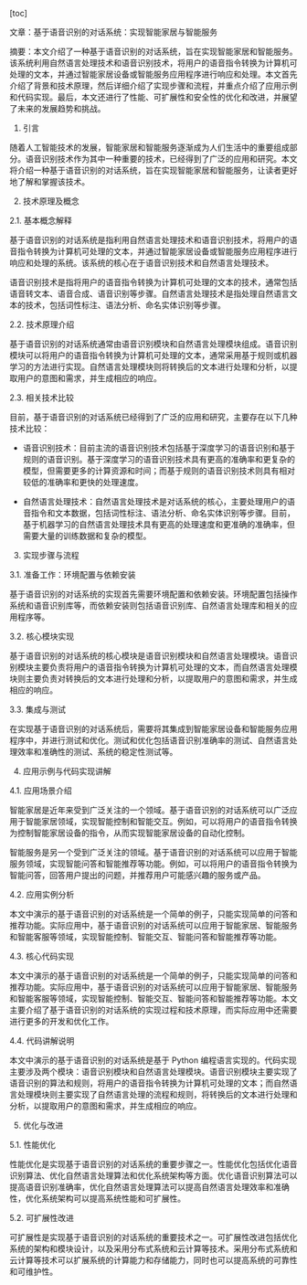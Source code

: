 
[toc]                    
                
                
文章：基于语音识别的对话系统：实现智能家居与智能服务

摘要：本文介绍了一种基于语音识别的对话系统，旨在实现智能家居和智能服务。该系统利用自然语言处理技术和语音识别技术，将用户的语音指令转换为计算机可处理的文本，并通过智能家居设备或智能服务应用程序进行响应和处理。本文首先介绍了背景和技术原理，然后详细介绍了实现步骤和流程，并重点介绍了应用示例和代码实现。最后，本文还进行了性能、可扩展性和安全性的优化和改进，并展望了未来的发展趋势和挑战。

1. 引言

随着人工智能技术的发展，智能家居和智能服务逐渐成为人们生活中的重要组成部分。语音识别技术作为其中一种重要的技术，已经得到了广泛的应用和研究。本文将介绍一种基于语音识别的对话系统，旨在实现智能家居和智能服务，让读者更好地了解和掌握该技术。

2. 技术原理及概念

2.1. 基本概念解释

基于语音识别的对话系统是指利用自然语言处理技术和语音识别技术，将用户的语音指令转换为计算机可处理的文本，并通过智能家居设备或智能服务应用程序进行响应和处理的系统。该系统的核心在于语音识别技术和自然语言处理技术。

语音识别技术是指将用户的语音指令转换为计算机可处理的文本的技术，通常包括语音转文本、语音合成、语音识别等步骤。自然语言处理技术是指处理自然语言文本的技术，包括词性标注、语法分析、命名实体识别等步骤。

2.2. 技术原理介绍

基于语音识别的对话系统通常由语音识别模块和自然语言处理模块组成。语音识别模块可以将用户的语音指令转换为计算机可处理的文本，通常采用基于规则或机器学习的方法进行实现。自然语言处理模块则将转换后的文本进行处理和分析，以提取用户的意图和需求，并生成相应的响应。

2.3. 相关技术比较

目前，基于语音识别的对话系统已经得到了广泛的应用和研究，主要存在以下几种技术比较：

- 语音识别技术：目前主流的语音识别技术包括基于深度学习的语音识别和基于规则的语音识别。基于深度学习的语音识别技术具有更高的准确率和更复杂的模型，但需要更多的计算资源和时间；而基于规则的语音识别技术则具有相对较低的准确率和更快的处理速度。

- 自然语言处理技术：自然语言处理技术是对话系统的核心，主要处理用户的语音指令和文本数据，包括词性标注、语法分析、命名实体识别等步骤。目前，基于机器学习的自然语言处理技术具有更高的处理速度和更准确的准确率，但需要大量的训练数据和复杂的模型。

3. 实现步骤与流程

3.1. 准备工作：环境配置与依赖安装

基于语音识别的对话系统的实现首先需要环境配置和依赖安装。环境配置包括操作系统和语音识别库等，而依赖安装则包括语音识别库、自然语言处理库和相关的应用程序等。

3.2. 核心模块实现

基于语音识别的对话系统的核心模块是语音识别模块和自然语言处理模块。语音识别模块主要负责将用户的语音指令转换为计算机可处理的文本，而自然语言处理模块则主要负责对转换后的文本进行处理和分析，以提取用户的意图和需求，并生成相应的响应。

3.3. 集成与测试

在实现基于语音识别的对话系统后，需要将其集成到智能家居设备和智能服务应用程序中，并进行测试和优化。测试和优化包括语音识别准确率的测试、自然语言处理效率和准确性的测试、系统的稳定性测试等。

4. 应用示例与代码实现讲解

4.1. 应用场景介绍

智能家居是近年来受到广泛关注的一个领域。基于语音识别的对话系统可以广泛应用于智能家居领域，实现智能控制和智能交互。例如，可以将用户的语音指令转换为控制智能家居设备的指令，从而实现智能家居设备的自动化控制。

智能服务是另一个受到广泛关注的领域。基于语音识别的对话系统可以应用于智能服务领域，实现智能问答和智能推荐等功能。例如，可以将用户的语音指令转换为智能问答，回答用户提出的问题，并推荐用户可能感兴趣的服务或产品。

4.2. 应用实例分析

本文中演示的基于语音识别的对话系统是一个简单的例子，只能实现简单的问答和推荐功能。实际应用中，基于语音识别的对话系统可以应用于智能家居、智能服务和智能客服等领域，实现智能控制、智能交互、智能问答和智能推荐等功能。

4.3. 核心代码实现

本文中演示的基于语音识别的对话系统是一个简单的例子，只能实现简单的问答和推荐功能。实际应用中，基于语音识别的对话系统可以应用于智能家居、智能服务和智能客服等领域，实现智能控制、智能交互、智能问答和智能推荐等功能。本文主要介绍了基于语音识别的对话系统的实现过程和技术原理，而实际应用中还需要进行更多的开发和优化工作。

4.4. 代码讲解说明

本文中演示的基于语音识别的对话系统是基于 Python 编程语言实现的。代码实现主要涉及两个模块：语音识别模块和自然语言处理模块。语音识别模块主要实现了语音识别的算法和规则，将用户的语音指令转换为计算机可处理的文本；而自然语言处理模块则主要实现了自然语言处理的流程和规则，将转换后的文本进行处理和分析，以提取用户的意图和需求，并生成相应的响应。

5. 优化与改进

5.1. 性能优化

性能优化是实现基于语音识别的对话系统的重要步骤之一。性能优化包括优化语音识别算法、优化自然语言处理算法和优化系统架构等方面。优化语音识别算法可以提高语音识别准确率，优化自然语言处理算法可以提高自然语言处理效率和准确性，优化系统架构可以提高系统性能和可扩展性。

5.2. 可扩展性改进

可扩展性是实现基于语音识别的对话系统的重要技术之一。可扩展性改进包括优化系统的架构和模块设计，以及采用分布式系统和云计算等技术。采用分布式系统和云计算等技术可以扩展系统的计算能力和存储能力，同时也可以提高系统的可靠性和可维护性。

